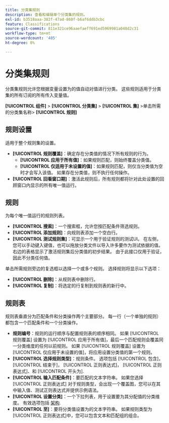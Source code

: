 ```yaml
---
title: 分类集规则
description: 查看和编辑单个分类集的规则。
exl-id: b3518aaa-382f-47ad-860f-b6af6ddb3cbc
feature: Classifications
source-git-commit: 811e321ce96aaefaeff691ed5969981a048d2c31
workflow-type: tm+mt
source-wordcount: '485'
ht-degree: 0%

---
```


# 分类集规则

分类集规则允许您根据变量设置为的值自动对值进行分类。 这些规则适用于分类集的所有订阅的所有传入变量值。

**[!UICONTROL 组件]** > **[!UICONTROL 分类集]** > **[!UICONTROL 集]** >单击所需的分类集名称> **[!UICONTROL 规则]**

## 规则设置

适用于整个规则集的设置。

* **[!UICONTROL 规则覆盖]**：确定存在分类值的情况下所有规则的行为。
   * **[!UICONTROL 应用于所有值]**：如果规则匹配，则始终覆盖分类值。
   * **[!UICONTROL 仅适用于未设置的值]**：如果规则匹配，则仅当分类值为空时才会写入该值。 如果存在分类值，则不执行任何操作。
* **[!UICONTROL 回看窗口期]**：激活此规则后，所有规则都将针对此处设置的回顾窗口内显示的所有唯一值运行。

## 规则

为每个唯一值运行的规则列表。

* **[!UICONTROL 搜索]**：一个搜索框，允许您按匹配条件筛选规则。
* **[!UICONTROL 添加规则]**：向规则表添加一个空白行。
* **[!UICONTROL 测试规则集]**：可显示一个用于验证规则的测试UI。 在左侧，您可以手动键入键值，也可以拖放分类文件以导入许多要作为测试依据的值。 右边的表格显示了激活规则集后分类值的初步结果。 由于此接口仅用于验证，因此不分类任何值。

单击所需规则旁边的复选框以选择一个或多个规则。 选择规则将显示以下选项：

* **[!UICONTROL 删除]**：从规则表中删除行。
* **[!UICONTROL 复制]**：将选定的行复制到规则表的新行中。

## 规则表

规则表垂直分为匹配条件和分类操作两个主要部分。 每一行（一个单独的规则）都包含一个匹配条件和一个分类操作。

* **规则编号**：规则的运行顺序与配置规则表的顺序相同。 如果 [!UICONTROL 规则覆盖] 设置为 [!UICONTROL 应用于所有值]，最后一个匹配规则会覆盖同一分类维度的任何以前规则。 如果 [!UICONTROL 规则覆盖] 设置为 [!UICONTROL 仅应用于未设置的值]，将应用设置分类值的第一个规则。
* **[!UICONTROL 选择规则类型]**：规则条件。 选项包括 [!UICONTROL 包含]， [!UICONTROL 结束于]， [!UICONTROL 正则表达式]， [!UICONTROL 正则表达式]、和 [!UICONTROL 开头为].
* **[!UICONTROL 输入匹配条件]**：要匹配的文本字符串。 如果您选择 [!UICONTROL 正则表达式] 对于规则类型，会出现一个覆盖图，您可以在其中输入值、测试正则表达式并提供示例语法。
* **[!UICONTROL 设置分类]**：一个下拉列表，用于设置要为其分配值的分类维度。 有效选项包括 [架构](schema.md).
* **[!UICONTROL 至]**：要将分类值设置为的文本字符串。 如果规则类型为 [!UICONTROL 正则表达式]中，您可以包含文本和匹配组的组合。
